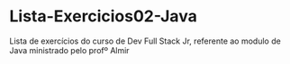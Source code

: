 # Lista-Exercicios02-Java
Lista de exercícios do curso de Dev Full Stack Jr, referente ao modulo de Java ministrado pelo profº Almir

